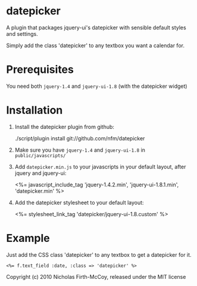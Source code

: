 datepicker
================

A plugin that packages jquery-ui's datepicker with sensible default
styles and settings.

Simply add the class 'datepicker' to any textbox you want a calendar for.

Prerequisites
=============

You need both `jquery-1.4` and `jquery-ui-1.8` (with the datepicker widget)

Installation
============

1. Install the datepicker plugin from github:

    ./script/plugin install git://github.com/nfm/datepicker

2. Make sure you have `jquery-1.4` and `jquery-ui-1.8` in `public/javascripts/`

3. Add `datepicker.min.js` to your javascripts in your default layout, after
jquery and jquery-ui:

    <%= javascript_include_tag 'jquery-1.4.2.min', 'jquery-ui-1.8.1.min', 'datepicker.min' %>

4. Add the datepicker stylesheet to your default layout:

    <%= stylesheet_link_tag 'datepicker/jquery-ui-1.8.custom' %>


Example
=======

Just add the CSS class 'datepicker' to any textbox to get a datepicker for it.

    <%= f.text_field :date, :class => 'datepicker' %>


Copyright (c) 2010 Nicholas Firth-McCoy, released under the MIT license
